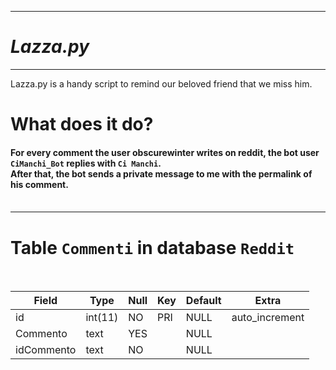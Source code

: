 ***
# *Lazza.py*

***
Lazza.py is a handy script to remind our beloved friend that we miss him.
# What does it do?


#### For every comment the user obscurewinter writes on reddit, the bot user `CiManchi_Bot` replies with `Ci Manchi`.<br> After that, the bot sends a private message to me with the permalink of his comment.<br><br>

***

# Table `Commenti` in database `Reddit`<br><br>
| Field      | Type    | Null | Key | Default | Extra          |
|------------|---------|------|-----|---------|----------------|
| id         | int(11) | NO   | PRI | NULL    | auto_increment |
| Commento   | text    | YES  |     | NULL    |                |
| idCommento | text    | NO   |     | NULL    |                |

